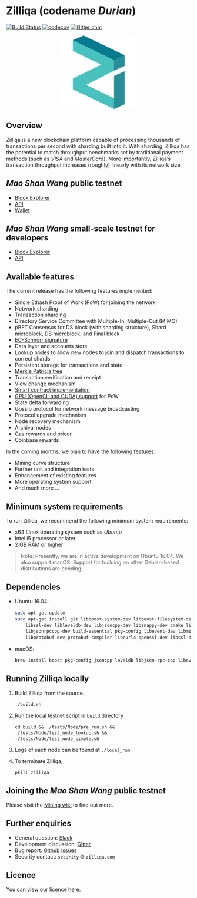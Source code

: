 # Zilliqa (codename _Durian_)

[![Build Status](https://travis-ci.com/Zilliqa/Zilliqa.svg?branch=master)](https://travis-ci.com/Zilliqa/Zilliqa)
[![codecov](https://codecov.io/gh/Zilliqa/Zilliqa/branch/master/graph/badge.svg)](https://codecov.io/gh/Zilliqa/Zilliqa)
[![Gitter chat](http://img.shields.io/badge/chat-on%20gitter-077a8f.svg)](https://gitter.im/Zilliqa/)

<p align="center">
  <img src="https://github.com/Zilliqa/Zilliqa/blob/master/img/zilliqa-logo-color.png" width="200" height="200">
</p>

## Overview

Zilliqa is a new blockchain platform capable of processing thousands of transactions per second with sharding built into it. With sharding, Zilliqa has the potential to match throughput benchmarks set by traditional payment methods (such as _VISA_ and _MasterCard_). More importantly, Zilliqa’s transaction throughput increases (roughly) linearly with its network size.

## _Mao Shan Wang_ public testnet

* [Block Explorer](https://explorer.zilliqa.com/)
* [API](https://api.zilliqa.com/)
* [Wallet](https://wallet.zilliqa.com/)
  
## _Mao Shan Wang_ small-scale testnet for developers

* [Block Explorer](https://explorer-scilla.zilliqa.com)
* [API](https://api-scilla.zilliqa.com/)

## Available features

The current release has the following features implemented:

* Single Ethash Proof of Work (PoW) for joining the network
* Network sharding
* Transaction sharding
* Directory Service Committee with Multiple-In, Multiple-Out (MIMO)
* pBFT Consensus for DS block (with sharding structure), Shard microblock, DS microblock, and Final block 
* [EC-Schnorr signature](https://en.wikipedia.org/wiki/Schnorr_signature)
* Data layer and accounts store
* Lookup nodes to allow new nodes to join and dispatch transactions to correct shards
* Persistent storage for transactions and state
* [Merkle Patricia tree](https://github.com/ethereum/wiki/wiki/Patricia-Tree)
* Transaction verification and receipt
* View change mechanism
* [Smart contract implementation](https://scilla.readthedocs.io)
* [GPU (OpenCL and CUDA) support](https://github.com/Zilliqa/Zilliqa/wiki/Mining) for PoW
* State delta forwarding
* Gossip protocol for network message broadcasting
* Protocol upgrade mechanism
* Node recovery mechanism
* Archival nodes
* Gas rewards and pricer
* Coinbase rewards

In the coming months, we plan to have the following features:

* Mining curve structure
* Further unit and integration tests
* Enhancement of existing features
* More operating system support
* And much more ...

## Minimum system requirements

To run Zilliqa, we recommend the following minimum system requirements:

* x64 _Linux_ operating system such as _Ubuntu_
* Intel i5 processor or later
* 2 GB RAM or higher

> Note: Presently, we are in active development on Ubuntu 16.04. We also support macOS.
> Support for building on other Debian-based distributions are pending.

## Dependencies

* Ubuntu 16.04:

    ```bash
    sudo apt-get update
    sudo apt-get install git libboost-system-dev libboost-filesystem-dev libboost-test-dev \
        libssl-dev libleveldb-dev libjsoncpp-dev libsnappy-dev cmake libmicrohttpd-dev \
        libjsonrpccpp-dev build-essential pkg-config libevent-dev libminiupnpc-dev \
        libprotobuf-dev protobuf-compiler libcurl4-openssl-dev libssl-dev
    ```

* macOS:

    ```bash
    brew install boost pkg-config jsoncpp leveldb libjson-rpc-cpp libevent miniupnpc protobuf
    ```

## Running Zilliqa locally

1. Build Zilliqa from the source.  

    ```
    ./build.sh
    ```

2. Run the local testnet script in `build` directory

    ```
   cd build && ./tests/Node/pre_run.sh && ./tests/Node/test_node_lookup.sh && ./tests/Node/test_node_simple.sh
    ```

3. Logs of each node can be found at `./local_run`

4. To terminate Zilliqa,   
    ```
    pkill zilliqa
    ``` 

## Joining the _Mao Shan Wang_ public testnet

Please visit the [Mining wiki](https://github.com/Zilliqa/Zilliqa/wiki/Mining) to find out more.


## Further enquiries

* General question: [Slack](https://invite.zilliqa.com/)
* Development discussion: [Gitter](https://gitter.im/Zilliqa/)
* Bug report: [Github Issues](https://github.com/Zilliqa/zilliqa/issues)
* Security contact: `security` :globe_with_meridians: `zilliqa.com`

## Licence

You can view our [licence here](https://github.com/Zilliqa/zilliqa/blob/master/LICENSE).

